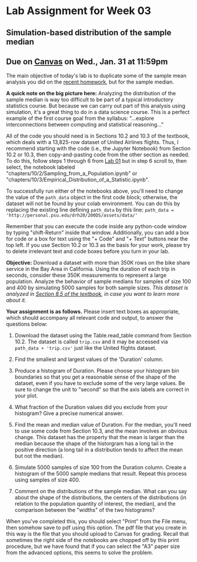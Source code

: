 # Lab Assignment for Week 03
## Simulation-based distribution of the sample median
## Due on [Canvas](https://psu.instructure.com/courses/2306358/assignments/15933445) on Wed., Jan. 31 at 11:59pm

The main objective of today's lab is to duplicate some of the sample mean analysis you did on the [recent homework](https://psu.instructure.com/courses/2306358/quizzes/5001947), but for the sample median.

**A quick note on the big picture here:**  Analyzing the distribution of the sample median is way too difficult to be part of a typical introductory statistics course.  But because we can carry out part of this analysis using simulation, it's a great thing to do in a data science course.  This is a perfect example of the first course goal from the syllabus:  "...explore interconnections between computing and statistical reasoning..."

All of the code you should need is in Sections 10.2 and 10.3 of the textbook, which deals with a 13,825-row dataset of United Airlines flights.  Thus, I recommend starting with the code (i.e., the Jupyter Notebook) from Section 10.2 or 10.3, then copy-and-pasting code from the other section as needed.  To do this, follow steps 1 through 6 from [Lab 01](https://github.com/DS200-SP2024-Hunter/Week01-DueJan17) but in step 6 scroll to, then select, the notebook labeled "chapters/10/2/Sampling_from_a_Population.ipynb" or "chapters/10/3/Empirical_Distribution_of_a_Statistic.ipynb".

To successfully run either of the notebooks above, you'll need to change the value of the `path_data` object in the first code block; otherwise, the dataset will not be found by your colab environment.  You can do this by replacing the existing line defining `path_data` by this line:  `path_data = 'http://personal.psu.edu/drh20/200DS/assets/data/'`

Remember that you can execute the code inside any python-code window by typing "shift-Return" inside that window.   Additionally, you can add a box for code or a box for text using the "+ Code" and "+ Text" buttons near the top left.  If you use Section 10.2 or 10.3 as the basis for your work, please try to delete irrelevant text and code boxes before you turn in your lab.

**Objective:**  Download a dataset with more than 350K rows on the bike share service in the Bay Area in California.  Using the duration of each trip in seconds, consider these 350K measurements to represent a large population.  Analyze the behavior of sample medians for samples of size 100 and 400 by simulating 5000 samples for both sample sizes.  _This dataset is analyzed in [Section 8.5 of the textbook](https://inferentialthinking.com/chapters/08/5/Bike_Sharing_in_the_Bay_Area.html), in case you want to learn more about it._

**Your assignment is as follows.** Please insert text boxes as appropriate, which should accompany all relevant code and output, to answer the questions below:

1. Download the dataset using the Table.read_table command from Section 10.2.  The dataset is called `trip.csv` and it may be accessed via `path_data + 'trip.csv'` just like the United flights dataset.

2. Find the smallest and largest values of the 'Duration' column.

3. Produce a histogram of Duration. Please choose your histogram bin boundaries so that you get a reasonable sense of the shape of the dataset, even if you have to exclude some of the very large values. Be sure to change the unit to "second" so that the axis labels are correct in your plot.

4. What fraction of the Duration values did you exclude from your histogram?  Give a precise numerical answer.

5. Find the mean and median value of Duration.  For the median, you'll need to use some code from Section 10.3, and the mean involves an obvious change.  This dataset has the property that the mean is larger than the median because the shape of the historgram has a long tail in the positive direction (a long tail in a distribution tends to affect the mean but not the median).    

6. Simulate 5000 samples of size 100 from the  Duration column.  Create a histogram of the 5000 sample medians that result.  Repeat this process using samples of size 400.

7. Comment on the distributions of the sample median.  What can you say about the shape of the distributions, the centers of the distributions (in relation to the population quantity of interest, the median), and the comparison between the "widths" of the two histograms?

When you've completed this, you should select "Print" from the File menu, then somehow save to pdf using this option.  The pdf file that you create in this way is the file that you should upload to Canvas for grading.  Recall that sometimes the right side of the notebooks are chopped off by this print procedure, but we have found that if you can select the "A3" paper size from the advanced options, this seems to solve the problem.

